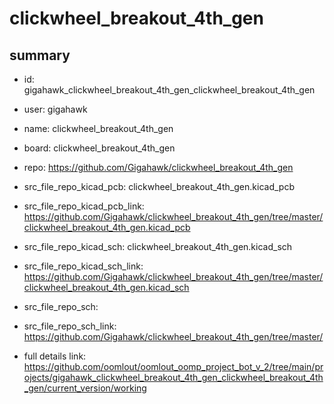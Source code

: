 # clickwheel_breakout_4th_gen
 
## summary 
* id: gigahawk_clickwheel_breakout_4th_gen_clickwheel_breakout_4th_gen
* user: gigahawk
* name: clickwheel_breakout_4th_gen
* board: clickwheel_breakout_4th_gen
* repo: https://github.com/Gigahawk/clickwheel_breakout_4th_gen
* src_file_repo_kicad_pcb: clickwheel_breakout_4th_gen.kicad_pcb
* src_file_repo_kicad_pcb_link: https://github.com/Gigahawk/clickwheel_breakout_4th_gen/tree/master/clickwheel_breakout_4th_gen.kicad_pcb
* src_file_repo_kicad_sch: clickwheel_breakout_4th_gen.kicad_sch
* src_file_repo_kicad_sch_link: https://github.com/Gigahawk/clickwheel_breakout_4th_gen/tree/master/clickwheel_breakout_4th_gen.kicad_sch

* src_file_repo_sch: 
* src_file_repo_sch_link: https://github.com/Gigahawk/clickwheel_breakout_4th_gen/tree/master/
* full details link: https://github.com/oomlout/oomlout_oomp_project_bot_v_2/tree/main/projects/gigahawk_clickwheel_breakout_4th_gen_clickwheel_breakout_4th_gen/current_version/working  







